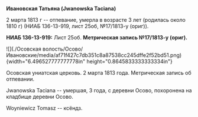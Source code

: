 **Ивановская Татьяна (Jwanowska Taciana)**

2 марта 1813 г -- отпевание, умерла в возрасте 3 лет (родилась около
1810 г) (НИАБ 136-13-919, лист 25об, №17/1813-у (ориг)).

**НИАБ 136-13-919:** Лист 25об. **Метрическая запись №17/1813-у
(ориг).**

![](./Осовская волость/Осово/Ивановские/media/af71f427c7db351c8a87538cc245dffe2f52bd51.png){width="6.496527777777778in"
height="0.8645833333333334in"}

Осовская униатская церковь. 2 марта 1813 года. Метрическая запись об
отпевании.

Jwanowska Taciana -- умершая, 3 года, с деревни Осово, похоронена на
кладбище деревни Осово.

Woyniewicz Tomasz -- ксёндз.
